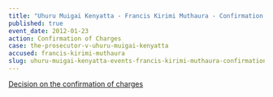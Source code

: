 ```yaml
---
title: "Uhuru Muigai Kenyatta - Francis Kirimi Muthaura - Confirmation of Charges"
published: true
event_date: 2012-01-23
action: Confirmation of Charges
case: the-prosecutor-v-uhuru-muigai-kenyatta
accused: francis-kirimi-muthaura
slug: uhuru-muigai-kenyatta-events-francis-kirimi-muthaura-confirmation-of charges
---
```


[Decision on the confirmation of charges](https://www.icc-cpi.int/iccdocs/doc/doc1314543.pdf)

